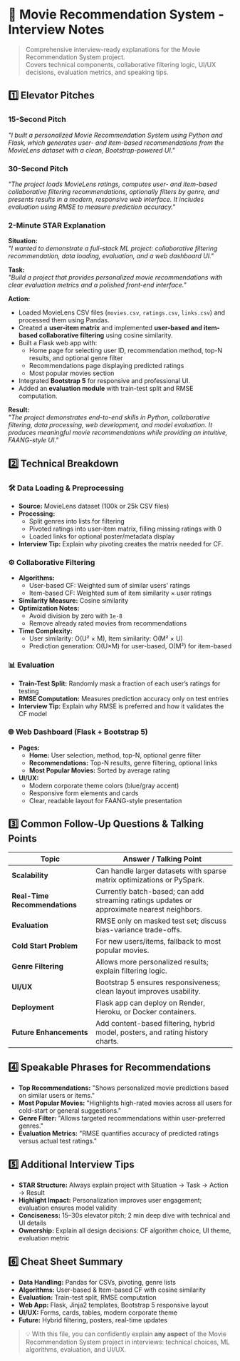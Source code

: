 # 📌 Movie Recommendation System - Interview Notes

> Comprehensive interview-ready explanations for the Movie Recommendation System project.  
> Covers technical components, collaborative filtering logic, UI/UX decisions, evaluation metrics, and speaking tips.

## 1️⃣ Elevator Pitches

### 15-Second Pitch
*"I built a personalized Movie Recommendation System using Python and Flask, which generates user- and item-based recommendations from the MovieLens dataset with a clean, Bootstrap-powered UI."*

### 30-Second Pitch
*"The project loads MovieLens ratings, computes user- and item-based collaborative filtering recommendations, optionally filters by genre, and presents results in a modern, responsive web interface. It includes evaluation using RMSE to measure prediction accuracy."*

### 2-Minute STAR Explanation

**Situation:**  
*"I wanted to demonstrate a full-stack ML project: collaborative filtering recommendation, data loading, evaluation, and a web dashboard UI."*

**Task:**  
*"Build a project that provides personalized movie recommendations with clear evaluation metrics and a polished front-end interface."*

**Action:**  
- Loaded MovieLens CSV files (`movies.csv`, `ratings.csv`, `links.csv`) and processed them using Pandas.  
- Created a **user-item matrix** and implemented **user-based and item-based collaborative filtering** using cosine similarity.  
- Built a Flask web app with:
  - Home page for selecting user ID, recommendation method, top-N results, and optional genre filter  
  - Recommendations page displaying predicted ratings  
  - Most popular movies section  
- Integrated **Bootstrap 5** for responsive and professional UI.  
- Added an **evaluation module** with train-test split and RMSE computation.  

**Result:**  
*"The project demonstrates end-to-end skills in Python, collaborative filtering, data processing, web development, and model evaluation. It produces meaningful movie recommendations while providing an intuitive, FAANG-style UI."*

## 2️⃣ Technical Breakdown

### 🛠 Data Loading & Preprocessing
- **Source:** MovieLens dataset (100k or 25k CSV files)  
- **Processing:**  
  - Split genres into lists for filtering  
  - Pivoted ratings into user-item matrix, filling missing ratings with 0  
  - Loaded links for optional poster/metadata display  
- **Interview Tip:** Explain why pivoting creates the matrix needed for CF.

### ⚙️ Collaborative Filtering
- **Algorithms:**  
  - User-based CF: Weighted sum of similar users' ratings  
  - Item-based CF: Weighted sum of item similarity × user ratings  
- **Similarity Measure:** Cosine similarity  
- **Optimization Notes:**  
  - Avoid division by zero with `1e-8`  
  - Remove already rated movies from recommendations  
- **Time Complexity:**  
  - User similarity: O(U² × M), Item similarity: O(M² × U)  
  - Prediction generation: O(U×M) for user-based, O(M²) for item-based  

### 📊 Evaluation
- **Train-Test Split:** Randomly mask a fraction of each user’s ratings for testing  
- **RMSE Computation:** Measures prediction accuracy only on test entries  
- **Interview Tip:** Explain why RMSE is preferred and how it validates the CF model  

### 🌐 Web Dashboard (Flask + Bootstrap 5)
- **Pages:**  
  - **Home:** User selection, method, top-N, optional genre filter  
  - **Recommendations:** Top-N results, genre filtering, optional links  
  - **Most Popular Movies:** Sorted by average rating  
- **UI/UX:**  
  - Modern corporate theme colors (blue/gray accent)  
  - Responsive form elements and cards  
  - Clear, readable layout for FAANG-style presentation  

## 3️⃣ Common Follow-Up Questions & Talking Points

| Topic | Answer / Talking Point |
|-------|----------------------|
| **Scalability** | Can handle larger datasets with sparse matrix optimizations or PySpark. |
| **Real-Time Recommendations** | Currently batch-based; can add streaming ratings updates or approximate nearest neighbors. |
| **Evaluation** | RMSE only on masked test set; discuss bias-variance trade-offs. |
| **Cold Start Problem** | For new users/items, fallback to most popular movies. |
| **Genre Filtering** | Allows more personalized results; explain filtering logic. |
| **UI/UX** | Bootstrap 5 ensures responsiveness; clean layout improves usability. |
| **Deployment** | Flask app can deploy on Render, Heroku, or Docker containers. |
| **Future Enhancements** | Add content-based filtering, hybrid model, posters, and rating history charts. |

## 4️⃣ Speakable Phrases for Recommendations

- **Top Recommendations:** "Shows personalized movie predictions based on similar users or items."  
- **Most Popular Movies:** "Highlights high-rated movies across all users for cold-start or general suggestions."  
- **Genre Filter:** "Allows targeted recommendations within user-preferred genres."  
- **Evaluation Metrics:** "RMSE quantifies accuracy of predicted ratings versus actual test ratings."

## 5️⃣ Additional Interview Tips

- **STAR Structure:** Always explain project with Situation → Task → Action → Result  
- **Highlight Impact:** Personalization improves user engagement; evaluation ensures model validity  
- **Conciseness:** 15–30s elevator pitch; 2 min deep dive with technical and UI details  
- **Ownership:** Explain all design decisions: CF algorithm choice, UI theme, evaluation metric  

## 6️⃣ Cheat Sheet Summary

- **Data Handling:** Pandas for CSVs, pivoting, genre lists  
- **Algorithms:** User-based & Item-based CF with cosine similarity  
- **Evaluation:** Train-test split, RMSE computation  
- **Web App:** Flask, Jinja2 templates, Bootstrap 5 responsive layout  
- **UI/UX:** Forms, cards, tables, modern corporate theme  
- **Future:** Hybrid filtering, posters, real-time updates  

> 💡 With this file, you can confidently explain **any aspect** of the Movie Recommendation System project in interviews: technical choices, ML algorithms, evaluation, and UI/UX.